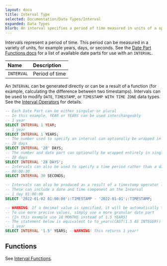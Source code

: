 ```yaml
---
layout: docu
title: Interval Type
selected: Documentation/Data Types/Interval
expanded: Data Types
blurb: An interval specifies a period of time measured in units of a specific date part like years, days, seconds, or others.
---
```

Intervals represent a period of time. This period can be measured in a variety of units,
for example years, days, or seconds. See the [Date Part Functions docs](../../sql/functions/datepart) for a list of available
date parts for use with an `INTERVAL`.


| Name | Description |
|:---|:---|
| `INTERVAL` | Period of time |

An `INTERVAL` can be generated directly or can be a result of a function (for example, calculating the difference between two timestamps). 
Intervals can be used to modify `DATE`, `TIMESTAMP`, or `TIMESTAMP WITH TIME ZONE` data types. See the [Interval Operators](../../sql/functions/interval) for details.

```sql
-- Each Date Part can be either singular or plural
-- In this example, YEAR or YEARS can be used interchangeably
-- 1 year
SELECT INTERVAL 1 YEAR;
-- 1 year
SELECT INTERVAL 1 YEARS;
-- The number used to specify an interval can optionally be wrapped in single quotes
-- 28 days
SELECT INTERVAL '28' DAYS;
-- The number and date part can optionally be wrapped entirely in single quotes
-- 28 days
SELECT INTERVAL '28 DAYS';
-- Intervals can also be used to specify a time period rather than a date period
-- 00:00:30
SELECT INTERVAL 30 SECONDS;

-- Intervals can also be produced as a result of a timestamp operator like subtraction
-- These can include a date and time component on the Interval
-- 1 day 01:00:00
SELECT '2022-01-02 01:00:00'::TIMESTAMP - '2022-01-01'::TIMESTAMP;

-- WARNING: If a decimal value is specified, it will be automatically truncated to an integer
-- To use more precise values, simply use a more granular date part 
-- (In this example use 18 MONTHS instead of 1.5 YEARS)
-- The statement below is equivalent to to_years(CAST(1.5 AS INTEGER))
-- 1 year
SELECT INTERVAL '1.5' YEARS; --WARNING! This returns 1 year!
```

## Functions
See [Interval Functions](../../sql/functions/interval).

